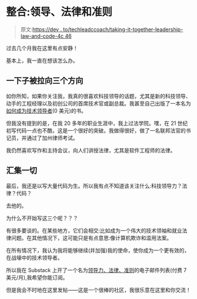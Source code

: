 # 整合:领导、法律和准则

> 原文:[https://dev . to/techleadccoach/taking-it-together-leadership-law-and-code-4c 46](https://dev.to/techleadcoach/bringing-it-together-leadership-law-and-code-4c46)

过去几个月我在这里有点安静！

基本上，我一直在想该怎么办。

## [](#on-being-pulled-in-three-directions-at-once)一下子被拉向三个方向

如你所知，如果你关注我，我真的很喜欢科技领导的话题，尤其是新的科技领导、动手的工程经理以及初创公司的首席技术官或副总裁。我甚至自己出版了一本名为[如何成为技术领导者](https://leanpub.com/how-to-be-a-tech-lead)(0 美元)的书。

但我没有提到的是，在我 20 多年的职业生涯中，我上过法学院。嘿，在 21 世纪初写代码一点也不酷，这是一个很好的突破。我做得很好，做了一名联邦法官的书记员，并通过了加州律师考试。

我仍然喜欢写作和主持会议，向人们讲授法律，尤其是软件工程师的法律。

## [](#bringing-it-all-together)汇集一切

最后，我还是以写大量代码为生。所以我有点不知道该关注什么:科技领导力？法律？代码？

去他的。

为什么不开始写这三个呢？？？

有很多要谈的。在某些地方，它们会相交:比如成为一个伟大的技术领袖和就业法律问题。在其他情况下，这可能只是有点意思:像计算机欺诈和滥用法案。

在所有情况下，我认为我将能够继续(并加强)我的使命，使你成为一个更有效的，在战壕中的技术领导者。

所以我在 Substack 上开了一个名为[领导力、法律、准则](https://michaelrice.substack.com)的电子邮件列表(付费 7 美元/月),我希望你能订阅。

但是我会不时地在这里发帖——这是一个很棒的社区，我很乐意在这里和你交流！